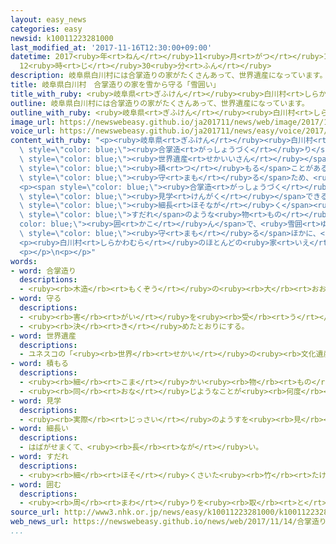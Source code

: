 ```yaml
---
layout: easy_news
categories: easy
newsid: k10011223281000
last_modified_at: '2017-11-16T12:30:00+09:00'
datetime: 2017<ruby>年<rt>ねん</rt></ruby>11<ruby>月<rt>がつ</rt></ruby>16<ruby>日<rt>にち</rt></ruby>
  12<ruby>時<rt>じ</rt></ruby>30<ruby>分<rt>ふん</rt></ruby>
description: 岐阜県白川村には合掌造りの家がたくさんあって、世界遺産になっています。
title: 岐阜県白川村　合掌造りの家を雪から守る「雪囲い」
title_with_ruby: <ruby>岐阜県<rt>ぎふけん</rt></ruby><ruby>白川村<rt>しらかわむら</rt></ruby>　<ruby>合掌造<rt>がっしょうづく</rt></ruby>りの<ruby>家<rt>いえ</rt></ruby>を<ruby>雪<rt>ゆき</rt></ruby>から<ruby>守<rt>まも</rt></ruby>る「<ruby>雪囲<rt>ゆきがこ</rt></ruby>い」
outline: 岐阜県白川村には合掌造りの家がたくさんあって、世界遺産になっています。
outline_with_ruby: <ruby>岐阜県<rt>ぎふけん</rt></ruby><ruby>白川村<rt>しらかわむら</rt></ruby>には<ruby>合掌造<rt>がっしょうづく</rt></ruby>りの<ruby>家<rt>いえ</rt></ruby>がたくさんあって、<ruby>世界遺産<rt>せかいいさん</rt></ruby>になっています。
image_url: https://newswebeasy.github.io/ja201711/news/web/image/2017/11/14/K10011223281_1711141835_1711141836_01_02.jpg
voice_url: https://newswebeasy.github.io/ja201711/news/easy/voice/2017/11/16/k10011223281000.mp3
content_with_ruby: "<p><ruby>岐阜県<rt>ぎふけん</rt></ruby><ruby>白川村<rt>しらかわむら</rt></ruby>には<span\
  \ style=\"color: blue;\"><ruby>合掌造<rt>がっしょうづく</rt></ruby>り</span>の<ruby>家<rt>いえ</rt></ruby>がたくさんあって、<span\
  \ style=\"color: blue;\"><ruby>世界遺産<rt>せかいいさん</rt></ruby></span>になっています。<ruby>冬<rt>ふゆ</rt></ruby>になると<ruby>雪<rt>ゆき</rt></ruby>が２ｍ<ruby>以上<rt>いじょう</rt></ruby><span\
  \ style=\"color: blue;\"><ruby>積<rt>つ</rt></ruby>もる</span>ことがある<ruby>白川村<rt>しらかわむら</rt></ruby>では、<ruby>雪<rt>ゆき</rt></ruby>から<ruby>家<rt>いえ</rt></ruby>を<span\
  \ style=\"color: blue;\"><ruby>守<rt>まも</rt></ruby>る</span>ため、<ruby>家<rt>いえ</rt></ruby>の<ruby>周<rt>まわ</rt></ruby>りに「<ruby>雪囲<rt>ゆきがこ</rt></ruby>い」をします。</p>\n\
  <p><span style=\"color: blue;\"><ruby>合掌造<rt>がっしょうづく</rt></ruby>り</span>の<ruby>家<rt>いえ</rt></ruby>を<span\
  \ style=\"color: blue;\"><ruby>見学<rt>けんがく</rt></ruby></span>できる「<ruby>合掌造<rt>がっしょうづく</rt></ruby>り<ruby>民家園<rt>みんかえん</rt></ruby>」では<ruby>１４日<rt>じゅうよっか</rt></ruby>、<span\
  \ style=\"color: blue;\"><ruby>細長<rt>ほそなが</rt></ruby>く</span><ruby>切<rt>き</rt></ruby>った<ruby>木<rt>き</rt></ruby>を<ruby>家<rt>いえ</rt></ruby>の<ruby>周<rt>まわ</rt></ruby>りに<ruby>立<rt>た</rt></ruby>てたあと、<span\
  \ style=\"color: blue;\">すだれ</span>のような<ruby>物<rt>もの</rt></ruby>で<span style=\"\
  color: blue;\"><ruby>囲<rt>かこ</rt></ruby>ん</span>で、<ruby>雪囲<rt>ゆきがこ</rt></ruby>いをしました。<ruby>雪<rt>ゆき</rt></ruby>や<ruby>風<rt>かぜ</rt></ruby>から<ruby>家<rt>いえ</rt></ruby>を<span\
  \ style=\"color: blue;\"><ruby>守<rt>まも</rt></ruby>る</span>ほかに、<ruby>家<rt>いえ</rt></ruby>の<ruby>中<rt>なか</rt></ruby>の<ruby>熱<rt>ねつ</rt></ruby>を<ruby>外<rt>そと</rt></ruby>に<ruby>出<rt>で</rt></ruby>にくくします。</p>\n\
  <p><ruby>白川村<rt>しらかわむら</rt></ruby>のほとんどの<ruby>家<rt>いえ</rt></ruby>では、<ruby>今月<rt>こんげつ</rt></ruby><ruby>中<rt>ちゅう</rt></ruby>に<ruby>雪囲<rt>ゆきがこ</rt></ruby>いが<ruby>終<rt>お</rt></ruby>わります。</p>\n\
  <p></p>\n<p></p>"
words:
- word: 合掌造り
  descriptions:
  - <ruby><rb>木造</rb><rt>もくぞう</rt></ruby>の<ruby><rb>大</rb><rt>おお</rt></ruby>きな<ruby><rb>家</rb><rt>いえ</rt></ruby>の<ruby><rb>屋根</rb><rt>やね</rt></ruby>の<ruby><rb>造</rb><rt>つく</rt></ruby>り<ruby><rb>方</rb><rt>かた</rt></ruby>の<ruby><rb>一</rb><rt>ひと</rt></ruby>つで、<ruby><rb>木材</rb><rt>もくざい</rt></ruby>を<ruby><rb>山</rb><rt>やま</rt></ruby>の<ruby><rb>形</rb><rt>かたち</rt></ruby>に<ruby><rb>組</rb><rt>く</rt></ruby>み<ruby><rb>合</rb><rt>あ</rt></ruby>わせたもの。
- word: 守る
  descriptions:
  - <ruby><rb>害</rb><rt>がい</rt></ruby>を<ruby><rb>受</rb><rt>う</rt></ruby>けないように、<ruby><rb>防</rb><rt>ふせ</rt></ruby>ぐ。
  - <ruby><rb>決</rb><rt>き</rt></ruby>めたとおりにする。
- word: 世界遺産
  descriptions:
  - ユネスコの「<ruby><rb>世界</rb><rt>せかい</rt></ruby>の<ruby><rb>文化遺産</rb><rt>ぶんかいさん</rt></ruby><ruby><rb>及</rb><rt>およ</rt></ruby>び<ruby><rb>自然遺産</rb><rt>しぜんいさん</rt></ruby>の<ruby><rb>保護</rb><rt>ほご</rt></ruby>に<ruby><rb>関</rb><rt>かん</rt></ruby>する<ruby><rb>条約</rb><rt>じょうやく</rt></ruby>」（「<ruby><rb>世界遺産保護条約</rb><rt>せかいいさんほごじょうやく</rt></ruby>」）にもとづいて<ruby><rb>決</rb><rt>き</rt></ruby>められた、<ruby><rb>世界的</rb><rt>せかいてき</rt></ruby>に<ruby><rb>残</rb><rt>のこ</rt></ruby>す<ruby><rb>価値</rb><rt>かち</rt></ruby>があると<ruby><rb>認</rb><rt>みと</rt></ruby>められた<ruby><rb>文化</rb><rt>ぶんか</rt></ruby>や<ruby><rb>自然</rb><rt>しぜん</rt></ruby>。<ruby><rb>日本</rb><rt>にっぽん</rt></ruby>では、<ruby><rb>文化遺産</rb><rt>ぶんかいさん</rt></ruby>として<ruby><rb>姫路城</rb><rt>ひめじじょう</rt></ruby>や<ruby><rb>法隆寺</rb><rt>ほうりゅうじ</rt></ruby>・<ruby><rb>沖縄</rb><rt>おきなわ</rt></ruby>の<ruby><rb>首里城</rb><rt>しゅりじょう</rt></ruby>など、<ruby><rb>自然遺産</rb><rt>しぜんいさん</rt></ruby>として<ruby><rb>屋久島</rb><rt>やくしま</rt></ruby>や<ruby><rb>白神山地</rb><rt>しらかみさんち</rt></ruby>などが<ruby><rb>指定</rb><rt>してい</rt></ruby>されている。
- word: 積もる
  descriptions:
  - <ruby><rb>細</rb><rt>こま</rt></ruby>かい<ruby><rb>物</rb><rt>もの</rt></ruby>が<ruby><rb>重</rb><rt>かさ</rt></ruby>なってたまる。
  - <ruby><rb>同</rb><rt>おな</rt></ruby>じようなことが<ruby><rb>何度</rb><rt>なんど</rt></ruby>も<ruby><rb>重</rb><rt>かさ</rt></ruby>なって、だんだん<ruby><rb>大</rb><rt>おお</rt></ruby>きくなる。
- word: 見学
  descriptions:
  - <ruby><rb>実際</rb><rt>じっさい</rt></ruby>のようすを<ruby><rb>見</rb><rt>み</rt></ruby>て、<ruby><rb>知識</rb><rt>ちしき</rt></ruby>を<ruby><rb>広</rb><rt>ひろ</rt></ruby>めること。
- word: 細長い
  descriptions:
  - はばがせまくて、<ruby><rb>長</rb><rt>なが</rt></ruby>い。
- word: すだれ
  descriptions:
  - <ruby><rb>細</rb><rt>ほそ</rt></ruby>くさいた<ruby><rb>竹</rb><rt>たけ</rt></ruby>や、アシの<ruby><rb>茎</rb><rt>くき</rt></ruby>などを<ruby><rb>糸</rb><rt>いと</rt></ruby>で<ruby><rb>編</rb><rt>あ</rt></ruby>んだもの。<ruby><rb>窓</rb><rt>まど</rt></ruby>や、えんがわに<ruby><rb>垂</rb><rt>た</rt></ruby>らして、<ruby><rb>日</rb><rt>ひ</rt></ruby>よけなどにする。
- word: 囲む
  descriptions:
  - <ruby><rb>周</rb><rt>まわ</rt></ruby>りを<ruby><rb>取</rb><rt>と</rt></ruby>り<ruby><rb>巻</rb><rt>ま</rt></ruby>く。
source_url: http://www3.nhk.or.jp/news/easy/k10011223281000/k10011223281000.html
web_news_url: https://newswebeasy.github.io/news/web/2017/11/14/合掌造りの家屋に雪囲い-岐阜-白川村
...
```

